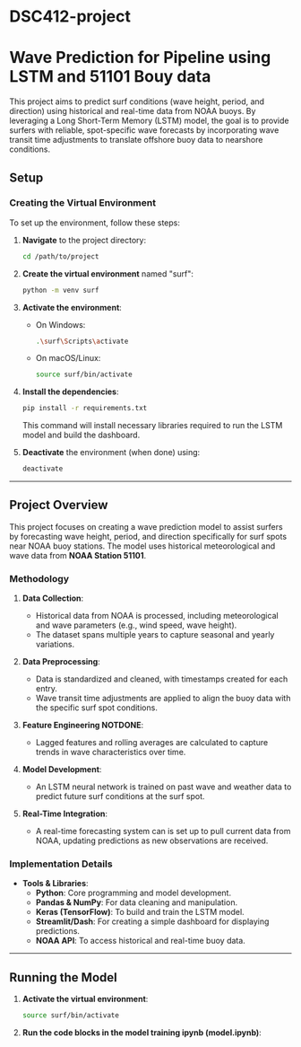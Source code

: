 # DSC412-project


# Wave Prediction for Pipeline using LSTM and 51101 Bouy data

This project aims to predict surf conditions (wave height, period, and direction) using historical and real-time data from NOAA buoys. By leveraging a Long Short-Term Memory (LSTM) model, the goal is to provide surfers with reliable, spot-specific wave forecasts by incorporating wave transit time adjustments to translate offshore buoy data to nearshore conditions.

## Setup


### Creating the Virtual Environment

To set up the environment, follow these steps:

1. **Navigate** to the project directory:
   ```bash
   cd /path/to/project
   ```

2. **Create the virtual environment** named "surf":
   ```bash
   python -m venv surf
   ```

3. **Activate the environment**:
   - On Windows:
     ```bash
     .\surf\Scripts\activate
     ```
   - On macOS/Linux:
     ```bash
     source surf/bin/activate
     ```

4. **Install the dependencies**:
   ```bash
   pip install -r requirements.txt
   ```

   This command will install necessary libraries  required to run the LSTM model and build the dashboard.

5. **Deactivate** the environment (when done) using:
   ```bash
   deactivate
   ```

---

## Project Overview
This project focuses on creating a wave prediction model to assist surfers by forecasting wave height, period, and direction specifically for surf spots near NOAA buoy stations. The model uses historical meteorological and wave data from **NOAA Station 51101**.

### Methodology

1. **Data Collection**: 
   - Historical data from NOAA is processed, including meteorological and wave parameters (e.g., wind speed, wave height).
   - The dataset spans multiple years to capture seasonal and yearly variations.

2. **Data Preprocessing**:
   - Data is standardized and cleaned, with timestamps created for each entry.
   - Wave transit time adjustments are applied to align the buoy data with the specific surf spot conditions.

3. **Feature Engineering NOTDONE**:
   - Lagged features and rolling averages are calculated to capture trends in wave characteristics over time.

4. **Model Development**:
   - An LSTM neural network is trained on past wave and weather data to predict future surf conditions at the surf spot.

5. **Real-Time Integration**:
   - A real-time forecasting system can is set up to pull current data from NOAA, updating predictions as new observations are received.

### Implementation Details

- **Tools & Libraries**:
  - **Python**: Core programming and model development.
  - **Pandas & NumPy**: For data cleaning and manipulation.
  - **Keras (TensorFlow)**: To build and train the LSTM model.
  - **Streamlit/Dash**: For creating a simple dashboard for displaying predictions.
  - **NOAA API**: To access historical and real-time buoy data.

---

## Running the Model

1. **Activate the virtual environment**:
   ```bash
   source surf/bin/activate
   ```

2. **Run the code blocks in the model training ipynb (model.ipynb)**:

